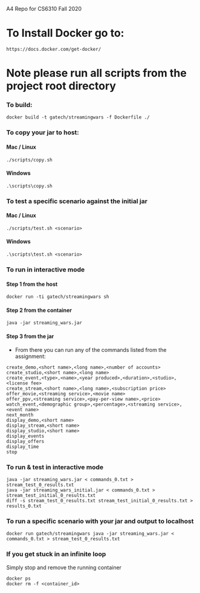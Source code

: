 A4 Repo for CS6310 Fall 2020
# To Install Docker go to:
```
https://docs.docker.com/get-docker/
```

# Note please run all scripts from the project root directory

### To build:

```
docker build -t gatech/streamingwars -f Dockerfile ./
```

### To copy your jar to host:
#### Mac / Linux
```
./scripts/copy.sh
```
#### Windows
```
.\scripts\copy.sh
```

### To test a specific scenario against the initial jar
#### Mac / Linux
```
./scripts/test.sh <scenario>
```
#### Windows
```
.\scripts\test.sh <scenario>
```

### To run in interactive mode
#### Step 1 from the host 
```
docker run -ti gatech/streamingwars sh
```
#### Step 2 from the container
```
java -jar streaming_wars.jar
```
#### Step 3 from the jar
* From there you can run any of the commands listed from the assignment:
```
create_demo,<short name>,<long name>,<number of accounts>
create_studio,<short name>,<long name>
create_event,<type>,<name>,<year produced>,<duration>,<studio>,<license fee>
create_stream,<short name>,<long name>,<subscription price>
offer_movie,<streaming service>,<movie name>
offer_ppv,<streaming service>,<pay-per-view name>,<price>
watch_event,<demographic group>,<percentage>,<streaming service>,<event name>
next_month
display_demo,<short name>
display_stream,<short name>
display_studio,<short name>
display_events
display_offers
display_time
stop
```

### To run & test in interactive mode

```
java -jar streaming_wars.jar < commands_0.txt > stream_test_0_results.txt
java -jar streaming_wars_initial.jar < commands_0.txt > stream_test_initial_0_results.txt
diff -s stream_test_0_results.txt stream_test_initial_0_results.txt > results_0.txt
```

### To run a specific scenario with your jar and output to localhost

```
docker run gatech/streamingwars java -jar streaming_wars.jar < commands_0.txt > stream_test_0_results.txt
```

### If you get stuck in an infinite loop
Simply stop and remove the running container
```
docker ps
docker rm -f <container_id>
```
